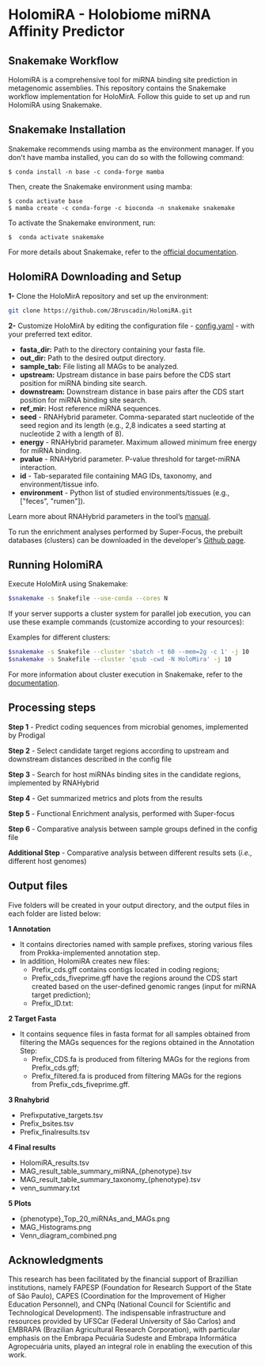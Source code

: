 # HolomiRA - Holobiome miRNA Affinity Predictor

## Snakemake Workflow

HolomiRA is a comprehensive tool for miRNA binding site prediction in metagenomic assemblies. This repository contains the Snakemake workflow implementation for HoloMirA. Follow this guide to set up and run HolomiRA using Snakemake.

## Snakemake Installation
Snakemake recommends using mamba as the environment manager. If you don't have mamba installed, you can do so with the following command:
```shell
$ conda install -n base -c conda-forge mamba
```
Then, create the Snakemake environment using mamba:
```shell
$ conda activate base
$ mamba create -c conda-forge -c bioconda -n snakemake snakemake
```
To activate the Snakemake environment, run:

```shell
$  conda activate snakemake
```
For more details about Snakemake, refer to the [official documentation](https://snakemake.readthedocs.io/en/stable/index.html).

## HolomiRA Downloading and Setup 
**1-** Clone the HoloMirA repository and set up the environment:

```bash
git clone https://github.com/JBruscadin/HolomiRA.git
```

**2-** Customize HoloMirA by editing the configuration file - [config.yaml](https://github.com/JBruscadin/HolomiRA/blob/main/config.yaml) - with your preferred text editor. 

* **fasta_dir:** Path to the directory containing your fasta file.
* **out_dir:**  Path to the desired output directory.
* **sample_tab:** File listing all MAGs to be analyzed. 
* **upstream:** Upstream distance in base pairs before the CDS start position for miRNA binding site search.
* **downstream:** Downstream distance in base pairs after the CDS start position for miRNA binding site search.
* **ref_mir:** Host reference miRNA sequences.
* **seed** - RNAHybrid parameter. Comma-separated start nucleotide of the seed region and its length (e.g., 2,8 indicates a seed starting at nucleotide 2 with a length of 8).
* **energy** - RNAHybrid parameter. Maximum allowed minimum free energy for miRNA binding.
* **pvalue** -  RNAHybrid parameter. P-value threshold for target-miRNA interaction. 
* **id** - Tab-separated file containing MAG IDs, taxonomy, and environment/tissue info.
* **environment** - Python list of studied environments/tissues (e.g., ["feces", "rumen"]).
  
Learn more about RNAHybrid parameters in the tool’s  [manual](https://bibiserv.cebitec.uni-bielefeld.de/rnahybrid?id=rnahybrid_manual_manual).

To run the enrichment analyses performed by Super-Focus, the prebuilt databases (clusters) can be downloaded in the developer's [Github page](/https://github.com/metageni/SUPER-FOCUS). 

## Running HolomiRA

Execute HoloMirA using Snakemake:
```bash
$snakemake -s Snakefile --use-conda --cores N 
```
If your server supports a cluster system for parallel job execution, you can use these example commands (customize according to your resources):

Examples for different clusters:
```bash
$snakemake -s Snakefile --cluster 'sbatch -t 60 --mem=2g -c 1' -j 10
$snakemake -s Snakefile --cluster 'qsub -cwd -N HoloMira' -j 10
```
For more information about cluster execution in Snakemake, refer to the [documentation]( https://snakemake.readthedocs.io/en/stable/executing/cluster.html).

## Processing steps

**Step 1** - Predict coding sequences from microbial genomes, implemented by Prodigal

**Step 2** - Select candidate target regions according to upstream and downstream distances described in the config file

**Step 3** - Search for host miRNAs binding sites in the candidate regions, implemented by RNAHybrid

**Step 4** - Get summarized metrics and plots from the results

**Step 5** - Functional Enrichment analysis, performed with Super-focus

**Step 6** - Comparative analysis between sample groups defined in the config file

**Additional Step** - Comparative analysis between different results sets (_i.e.,_ different host genomes)

## Output files

Five folders will be created in your output directory, and the output files in each folder are listed below:

**1 Annotation** 
* It contains directories named with sample prefixes, storing various files from Prokka-implemented annotation step. 
* In addition, HolomiRA creates new files:
  * Prefix_cds.gff contains contigs located in coding regions;
  * Prefix_cds_fiveprime.gff have the regions around the CDS start created based on the user-defined genomic ranges (input for miRNA target prediction);
  * Prefix_ID.txt:
    
**2 Target Fasta** 
* It contains sequence files in fasta format for all samples obtained from filtering the MAGs sequences for the regions obtained in the Annotation Step:
    * Prefix_CDS.fa is produced from filtering MAGs for the regions from Prefix_cds.gff;
    * Prefix_filtered.fa is produced from filtering MAGs for the regions from Prefix_cds_fiveprime.gff.

**3 Rnahybrid** 
* Prefixputative_targets.tsv
* Prefix_bsites.tsv
* Prefix_finalresults.tsv

**4 Final results** 
* HolomiRA_results.tsv
* MAG_result_table_summary_miRNA_{phenotype}.tsv
* MAG_result_table_summary_taxonomy_{phenotype}.tsv
* venn_summary.txt
  
**5 Plots**
* {phenotype}_Top_20_miRNAs_and_MAGs.png
* MAG_Histograms.png
* Venn_diagram_combined.png

## Acknowledgments
This research has been facilitated by the financial support of Brazillian institutions, namely FAPESP (Foundation for Research Support of the State of São Paulo), CAPES (Coordination for the Improvement of Higher Education Personnel), and CNPq (National Council for Scientific and Technological Development). The indispensable infrastructure and resources provided by UFSCar (Federal University of São Carlos) and EMBRAPA (Brazilian Agricultural Research Corporation), with particular emphasis on the Embrapa Pecuária Sudeste and Embrapa Informática Agropecuária units, played an integral role in enabling the execution of this work.


